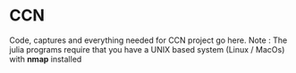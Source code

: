 # CCN
Code, captures and everything needed for CCN project go here.
Note : The julia programs require that you have a UNIX based system (Linux / MacOs) with **nmap** installed
